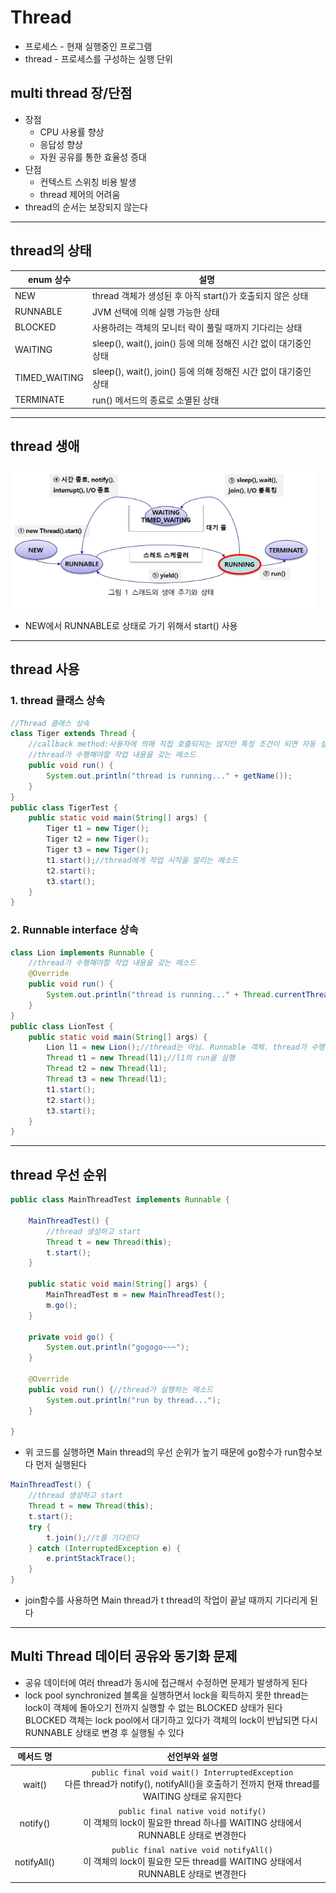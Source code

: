 # Thread
* 프로세스 - 현재 실행중인 프로그램
* thread - 프로세스를 구성하는 실행 단위

## multi thread 장/단점
* 장점
    * CPU 사용률 향상
    * 응답성 향상
    * 자원 공유를 통한 효율성 증대
* 단점
    * 컨텍스트 스위칭 비용 발생
    * thread 제어의 어려움
* thread의 순서는 보장되지 않는다

<hr>

## thread의 상태
|enum 상수|설명|
|---|---|
NEW|thread 객체가 생성된 후 아직 start()가 호출되지 않은 상태|
RUNNABLE|JVM 선택에 의해 실행 가능한 상태|
BLOCKED|사용하려는 객체의 모니터 락이 풀릴 때까지 기다리는 상태|
WAITING|sleep(), wait(), join() 등에 의해 정해진 시간 없이 대기중인 상태|
TIMED_WAITING|sleep(), wait(), join() 등에 의해 정해진 시간 없이 대기중인 상태|
TERMINATE|run() 메서드의 종료로 소멸된 상태|

<hr>

## thread 생애
![thread](/img/thread.png)

* NEW에서 RUNNABLE로 상태로 가기 위해서 start() 사용

<hr>

## thread 사용
### 1. thread 클래스 상속
```java
//Thread 클래스 상속
class Tiger extends Thread {
    //callback method:사용자에 의해 직접 호출되지는 않지만 특정 조건이 되면 자동 실행되는 메소드
    //thread가 수행해야할 작업 내용을 갖는 메소드
    public void run() {
        System.out.println("thread is running..." + getName());
    }
}
public class TigerTest {
    public static void main(String[] args) {
        Tiger t1 = new Tiger();
        Tiger t2 = new Tiger();
        Tiger t3 = new Tiger();
        t1.start();//thread에게 작업 시작을 알리는 메소드
        t2.start();
        t3.start();
    }
}
```

### 2. Runnable interface 상속
```java
class Lion implements Runnable {
    //thread가 수행해야할 작업 내용을 갖는 메소드
    @Override
    public void run() {
        System.out.println("thread is running..." + Thread.currentThread().getName());
    }
}
public class LionTest {
    public static void main(String[] args) {
        Lion l1 = new Lion();//thread는 아님. Runnable 객체. thread가 수행해야 하는 작업 메소드 run()은 가지고 있음
        Thread t1 = new Thread(l1);//l1의 run을 실행
        Thread t2 = new Thread(l1);
        Thread t3 = new Thread(l1);
        t1.start();
        t2.start();
        t3.start();
    }
}
```

<hr>

## thread 우선 순위
```java
public class MainThreadTest implements Runnable {
	
    MainThreadTest() {
        //thread 생성하고 start
        Thread t = new Thread(this);
        t.start();
    }

    public static void main(String[] args) {
        MainThreadTest m = new MainThreadTest();
        m.go();
    }

    private void go() {
        System.out.println("gogogo~~~");
    }

    @Override
    public void run() {//thread가 실행하는 메소드
        System.out.println("run by thread...");
    }

}
```
* 위 코드를 실행하면 Main thread의 우선 순위가 높기 때문에 go함수가 run함수보다 먼저 실행된다

```java
MainThreadTest() {
    //thread 생성하고 start
    Thread t = new Thread(this);
    t.start();
    try {
        t.join();//t를 기다린다
    } catch (InterruptedException e) {
        e.printStackTrace();
    }
}
```
* join함수를 사용하면 Main thread가 t thread의 작업이 끝날 때까지 기다리게 된다

<hr>

## Multi Thread 데이터 공유와 동기화 문제
* 공유 데이터에 여러 thread가 동시에 접근해서 수정하면 문제가 발생하게 된다
* lock pool
synchronized 블록을 실행하면서 lock을 획득하지 못한 thread는 lock이 객체에 돌아오기 전까지 실행할 수 없는 BLOCKED 상태가 된다<br>
BLOCKED 객체는 lock pool에서 대기하고 있다가 객체의 lock이 반납되면 다시 RUNNABLE 상태로 변경 후 실행될 수 있다

|메서드 명|선언부와 설명|
|:-:|:-:|
wait()|`public final void wait() InterruptedException`<br>다른 thread가 notify(), notifyAll()을 호출하기 전까지 현재 thread를 WAITING 상태로 유지한다|
notify()|`public final native void notify()`<br>이 객체의 lock이 필요한 thread 하나를 WAITING 상태에서 RUNNABLE 상태로 변경한다|
notifyAll()|`public final native void notifyAll()`<br>이 객체의 lock이 필요한 모든 thread를 WAITING 상태에서 RUNNABLE 상태로 변경한다|

